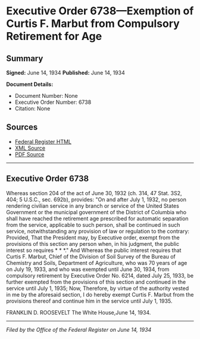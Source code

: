 # Executive Order 6738—Exemption of Curtis F. Marbut from Compulsory Retirement for Age

## Summary

**Signed:** June 14, 1934
**Published:** June 14, 1934

**Document Details:**
- Document Number: None
- Executive Order Number: 6738
- Citation: None

## Sources
- [Federal Register HTML](https://www.presidency.ucsb.edu/documents/executive-order-6738-exemption-curtis-f-marbut-from-compulsory-retirement-for-age)
- [XML Source](None)
- [PDF Source](None)

---

## Executive Order 6738

Whereas section 204 of the act of June 30, 1932 (ch. 314, 47 Stat. 3S2, 404; 5 U.S.C., sec. 692b), provides:
"On and after July 1, 1932, no person rendering civilian service in any branch or service of the United States Government or the municipal government of the District of Columbia who shall have reached the retirement age prescribed for automatic separation from the service, applicable to such person, shall be continued in such service, notwithstanding any provision of law or regulation to the contrary: Provided, That the President may, by Executive order, exempt from the provisions of this section any person when, in his judgment, the public interest so requires * * *."
And Whereas the public interest requires that Curtis F. Marbut, Chief of the Division of Soil Survey of the Bureau of Chemistry and Soils, Department of Agriculture, who was 70 years of age on July 19, 1933, and who was exempted until June 30, 1934, from compulsory retirement by Executive Order No. 6214, dated July 25, 1933, be further exempted from the provisions of this section and continued in the service until July 1, 1935;
Now, Therefore, by virtue of the authority vested in me by the aforesaid section, I do hereby exempt Curtis F. Marbut from the provisions thereof and continue him in the service until July 1, 1935.

FRANKLIN D. ROOSEVELT
The White House,June 14, 1934.

---

*Filed by the Office of the Federal Register on June 14, 1934*
